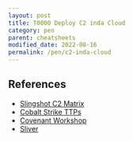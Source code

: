 ```yaml
---
layout: post
title: T0000 Deploy C2 inda Cloud
category: pen
parent: cheatsheets
modified_date: 2022-08-16
permalink: /pen/c2-inda-cloud
---
```


## References

- [Slingshot C2 Matrix](https://howto.thec2matrix.com/slingshot-c2-matrix-edition)
- [Cobalt Strike TTPs](https://attack.mitre.org/software/S0154/)
- [Covenant Workshop](https://www.youtube.com/watch?v=oN_0pPI6TYU)
- [Sliver]()

